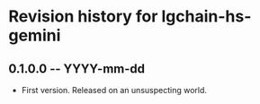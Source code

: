 # Revision history for lgchain-hs-gemini

## 0.1.0.0 -- YYYY-mm-dd

* First version. Released on an unsuspecting world.
